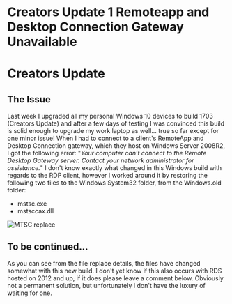 # Creators Update 1 Remoteapp and Desktop Connection Gateway Unavailable


# Creators Update
## The Issue
Last week I upgraded all my personal Windows 10 devices to build 1703 (Creators Update) and after a few days of testing I was convinced this build is solid enough to upgrade my work laptop as well... true so far except for one minor issue! When I had to connect to a client's RemoteApp and Desktop Connection gateway, which they host on Windows Server 2008R2, I got the following error: "*Your computer can’t connect to the Remote Desktop Gateway server. Contact your network administrator for assistance.*" I don't know exactly what changed in this Windows build with regards to the RDP client, however I worked around it by restoring the following two files to the Windows System32 folder, from the Windows.old folder:  

* mstsc.exe
* mstsccax.dll

![MTSC replace](/images/2017/04/MSTSC_replace-300x300.png)

## To be continued...
As you can see from the file replace details, the files have changed somewhat with this new build. I don't yet know if this also occurs with RDS hosted on 2012 and up, if it does please leave a comment below. Obviously not a permanent solution, but unfortunately I don't have the luxury of waiting for one.
